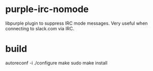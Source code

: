 # purple-irc-nomode
libpurple plugin to suppress IRC mode messages.  Very useful when connecting to slack.com via IRC.

# build
autoreconf -i
./configure
make
sudo make install
